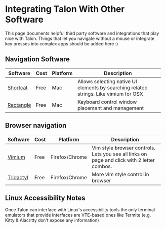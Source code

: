 # Integrating Talon With Other Software

This page documents helpful third party software and integrations that play nice with Talon. Things that let you navigate without a mouse or integrate key presses into complex apps should be added here :)

## Navigation Software

| Software | Cost | Platform | Description |
| --- | --- | --- | --- |
| [Shortcat](https://shortcatapp.com/) | Free | Mac | Allows selecting native UI elements by searching related strings. Like vimium for OSX |
| [Rectangle](https://github.com/rxhanson/Rectangle) | Free | Mac | Keyboard control window placement and management |

## Browser navigation

| Software | Cost | Platform | Description |
| --- | --- | --- | --- |
| [Vimium](https://addons.mozilla.org/en-US/firefox/addon/vimium-ff/) | Free | Firefox/Chrome | Vim style browser controls. Lets you see all links on page and click with 2 letter combos. |
| [Tridactyl](https://addons.mozilla.org/en-US/firefox/addon/tridactyl-vim/) | Free | Firefox/Chrome | More vim style control in browser |

## Linux Accessibility Notes
Once Talon can interface with Linux's accessibility tools the only terminal emulators that provide interfaces are VTE-based ones like Termite (e.g. Kitty & Alacritty don't expose any information)
